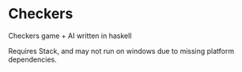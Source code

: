 # Checkers
Checkers game + AI written in haskell

Requires Stack, and may not run on windows due to missing platform dependencies.
